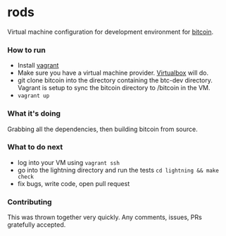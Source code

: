 # rods

Virtual machine configuration for development environment for [bitcoin](https://github.com/bitcoin/bitcoin).

### How to run

- Install [vagrant](http://www.vagrantup.com/downloads)
- Make sure you have a virtual machine provider. [Virtualbox](https://www.virtualbox.org/wiki/Downloads) will do.
- git clone bitcoin into the directory containing the btc-dev directory. Vagrant is setup to sync the bitcoin directory to /bitcoin in the VM.
- `vagrant up`

### What it's doing

Grabbing all the dependencies, then building bitcoin from source.

### What to do next

- log into your VM using `vagrant ssh`
- go into the lightning directory and run the tests `cd lightning && make check`
- fix bugs, write code, open pull request

### Contributing

This was thrown together very quickly. Any comments, issues, PRs gratefully accepted.